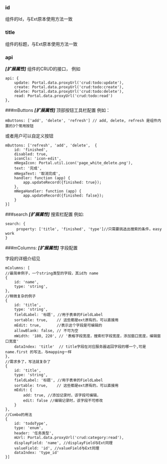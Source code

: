 ### id
组件的Id，与Ext原本使用方法一致
### title
组件的标题，与Ext原本使用方法一致
### api
_**[扩展属性]**_ 组件的CRUD的接口， 例如  
  
    api: {
        update: Portal.data.proxyUrl('crud:todo:update'),
        create: Portal.data.proxyUrl('crud:todo:create'),
        delete: Portal.data.proxyUrl('crud:todo:delete'),
        read: Portal.data.proxyUrl('crud:todo:read')
    },
###mButtons
_**[扩展属性]**_  顶部按钮工具栏配置 例如：

    mButtons: ['add', 'delete', 'refresh'] // add, delete, refresh 是组件内置的3个常用按钮
或者用户可以自定义按钮  

    mButtons: ['refresh', 'add', 'delete',  {
        id: 'finished',
        disabled: true,
        iconCls: 'icon-edit',
        mNegaIcon: Portal.util.icon('page_white_delete.png'),
        text: '完成',
        mNegaText: '取消完成',
        handler: function (app) {
            app.updateRecord({finished: true});
        },
        mNegaHandler: function (app) {
            app.updateRecord({finished: false});
        }
    }]

###search
_**[扩展属性]**_ 搜索栏配置 例如:  

    search: {
         property: ['title', 'finished', 'type']//只需要挑选出搜索的条件，easy work
    }

###mColumns:
_**[扩展属性]**_ 字段配置

字段的详细介绍见   

	
    mColumns: [
    //最简单例子，一个string类型的字段，其id为 name
    {
        id: 'name',
        type: 'string',
    },
    //稍微复杂的例子
    {
        id: 'title',
        type: 'string',
        fieldLabel: '标题', //用于表单的FieldLabel
        sortable: true,    // 这些都是ext原有的，可以直接用
        mEdit: true,       //表示这个字段是可编辑的
        allowBlank: false, // 不可为空
        mWidth: '180, 220', // '表格字段宽度，搜索栏字段宽度，添加窗口宽度，编辑窗口宽度'
        dataIndex: 'title'  // title字段在对应服务器返回字段的哪一个,可是  name.first 的写法，与mapping一样
    },
    //需求多了，写法就复杂了
    {
        id: 'title',
        type: 'string',
        fieldLabel: '标题', //用于表单的FieldLabel
        sortable: true,    // 这些都是ext原有的，可以直接用
        mEdit: {
        	add: true, //添加记录时，该字段可编辑，
        	edit: false //编辑记录时，该字段不可修改
        }
    },
    //Combo的用法
    {
        id: 'todoType',
        type: 'enum',
        header: '任务类型',
        mUrl: Portal.data.proxyUrl('crud:category:read'),
        displayField: 'name', //displayField与Ext同理
        valueField: 'id', //valueField与Ext同理
        dataIndex: 'type_id'
    }]
    
